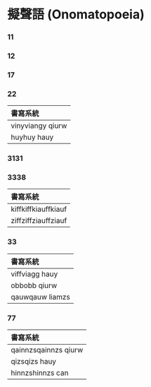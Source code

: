 # 擬聲語 \(Onomatopoeia\)

### 11

### 12

### 17

### 22

| 書寫系統 |
| :--- |
| vinyviangy qiurw |
| huyhuy hauy |

### 3131

### 3338

| 書寫系統 |
| :--- |
| kiffkiffkiauffkiauf |
| ziffziffziauffziauf |

### 33

| 書寫系統 |
| :--- |
| viffviagg hauy |
| obbobb qiurw |
| qauwqauw liamzs |


### 77

| 書寫系統 |
| :--- |
| qainnzsqainnzs qiurw |
| qizsqizs hauy |
| hinnzshinnzs can |
